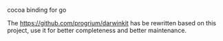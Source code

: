cocoa binding for go

The https://github.com/progrium/darwinkit has be rewritten based on this project, use it for better completeness and better maintenance.
